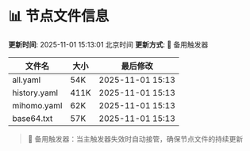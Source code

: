 # 📊 节点文件信息

**更新时间**: 2025-11-01 15:13:01 北京时间
**更新方式**: 🔄 备用触发器

| 文件名 | 大小 | 最后修改 |
|--------|------|----------|
| all.yaml | 54K | 2025-11-01 15:13 |
| history.yaml | 411K | 2025-11-01 15:13 |
| mihomo.yaml | 62K | 2025-11-01 15:13 |
| base64.txt | 57K | 2025-11-01 15:13 |

> 🔄 备用触发器：当主触发器失效时自动接管，确保节点文件的持续更新

